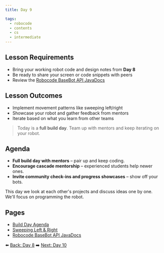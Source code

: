 ```yaml
---
title: Day 9

tags:
  - robocode
  - contents
  - cs
  - intermediate
---
```


## Lesson Requirements

* Bring your working robot code and design notes from **Day 8**
* Be ready to share your screen or code snippets with peers
* Review the [Robocode BaseBot API JavaDocs](/robocode/Day-9/02_robocode_javadocs)

## Lesson Outcomes

* Implement movement patterns like sweeping left/right
* Showcase your robot and gather feedback from mentors
* Iterate based on what you learn from other teams

> Today is a **full build day**. Team up with mentors and keep iterating on your robot.

## Agenda

- **Full build day with mentors** – pair up and keep coding.
- **Encourage cascade mentorship** – experienced students help newer ones.
- **Invite community check-ins and progress showcases** – show off your bots.

This day we look at each other's projects and discuss ideas one by one. We'll focus on programming the robot.

## Pages
- [Build Day Agenda](/robocode/Day-9/00_build_showcase)
- [Sweeping Left & Right](/robocode/Day-9/01_sweeping_left_right)
- [Robocode BaseBot API JavaDocs](/robocode/Day-9/02_robocode_javadocs)

⬅️ [Back: Day 8](/robocode/Day-8/index)
➡️ [Next: Day 10](/robocode/Day-10/index)

